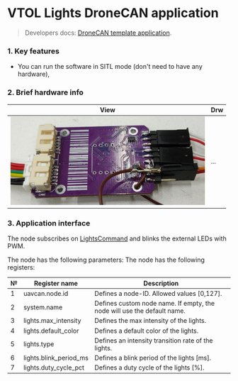 # VTOL Lights DroneCAN application

> Developers docs: [DroneCAN template application](https://github.com/RaccoonlabDev/mini_v2_node/wiki/dronecan).

### 1. Key features

- You can run the software in SITL mode (don't need to have any hardware),

### 2. Brief hardware info

| View | Drw |
| ---- | ------ |
| <img src="assets/view.png" alt="drawing" height="200"> | ... |

### 3. Application interface

The node subscribes on [LightsCommand](https://dronecan.github.io/Specification/7._List_of_standard_data_types/#lightscommand) and blinks the external LEDs with PWM.

The node has the following parameters:
The node has the following registers:

| №  | Register name           | Description |
| -- | ----------------------- | ----------- |
|  1 | uavcan.node.id          | Defines a node-ID. Allowed values [0,127]. |
|  2 | system.name             | Defines custom node name. If empty, the node will use the default name. |
|  3 | lights.max_intensity    | Defines the max intensity of the lights. |
|  4 | lights.default_color    | Defines a default color of the lights. |
|  5 | lights.type             | Defines an intensity transition rate of the lights. |
|  6 | lights.blink_period_ms  | Defines a blink period of the lights [ms]. |
|  7 | lights.duty_cycle_pct   | Defines a duty cycle of the lights [%]. |
<!-- 
- lights.max_intensity
- lights.default_color
- lights.type
- lights.blink_period_ms
- lights.duty_cycle_pct -->
